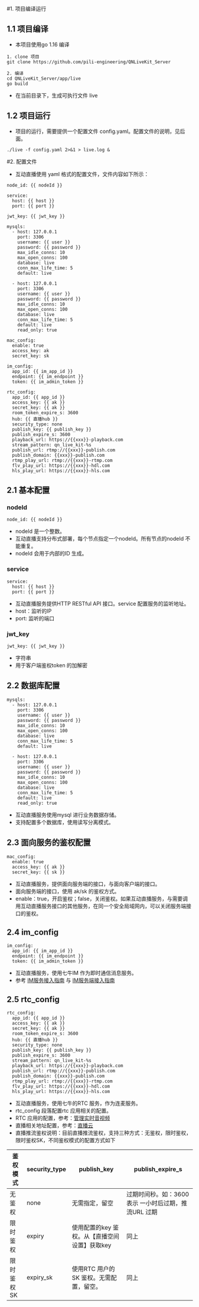 #1. 项目编译运行
## 1.1 项目编译
* 本项目使用go 1.16 编译
```
1. clone 项目
git clone https://github.com/pili-engineering/QNLiveKit_Server 

2. 编译
cd QNLiveKit_Server/app/live
go build
```
* 在当前目录下，生成可执行文件  live

## 1.2 项目运行
* 项目的运行，需要提供一个配置文件  config.yaml。配置文件的说明，见后面。
```
./live -f config.yaml 2>&1 > live.log &
```

#2. 配置文件
* 互动直播使用 yaml 格式的配置文件，文件内容如下所示：
```
node_id: {{ nodeId }}

service:
  host: {{ host }}
  port: {{ port }}

jwt_key: {{ jwt_key }}

mysqls:
  - host: 127.0.0.1
    port: 3306
    username: {{ user }}
    password: {{ password }}  
    max_idle_conns: 10
    max_open_conns: 100
    database: live
    conn_max_life_time: 5
    default: live

  - host: 127.0.0.1
    port: 3306
    username: {{ user }}
    password: {{ password }}  
    max_idle_conns: 10
    max_open_conns: 100
    database: live
    conn_max_life_time: 5
    default: live
    read_only: true

mac_config:
  enable: true
  access_key: ak
  secret_key: sk

im_config:
  app_id: {{ im_app_id }}
  endpoint: {{ im_endpoint }}
  token: {{ im_admin_token }}
  
rtc_config:
  app_id: {{ app_id }}
  access_key: {{ ak }}
  secret_key: {{ ak }}
  room_token_expire_s: 3600
  hub: {{ 直播hub }} 
  security_type: none
  publish_key: {{ publish_key }}
  publish_expire_s: 3600
  playback_url: https://{{xxx}}-playback.com
  stream_pattern: qn_live_kit-%s
  publish_url: rtmp://{{xxx}}-publish.com
  publish_domain: {{xxx}}-publish.com
  rtmp_play_url: rtmp://{{xxx}}-rtmp.com
  flv_play_url: https://{{xxx}}-hdl.com
  hls_play_url: https://{{xxx}}-hls.com

```
## 2.1 基本配置
### nodeId
```
node_id: {{ nodeId }}
```

* nodeId 是一个整数。
* 互动直播支持分布式部署，每个节点指定一个nodeId。所有节点的nodeId 不能重复。
* nodeId 会用于内部的ID 生成。


### service
```
service:
  host: {{ host }}
  port: {{ port }}
```
* 互动直播服务提供HTTP RESTful API 接口。service 配置服务的监听地址。
* host：监听的IP
* port: 监听的端口

### jwt_key
```
jwt_key: {{ jwt_key }}
```
* 字符串
* 用于客户端鉴权token 的加解密

## 2.2 数据库配置
```
mysqls:
  - host: 127.0.0.1
    port: 3306
    username: {{ user }}
    password: {{ password }}  
    max_idle_conns: 10
    max_open_conns: 100
    database: live
    conn_max_life_time: 5
    default: live

  - host: 127.0.0.1
    port: 3306
    username: {{ user }}
    password: {{ password }}  
    max_idle_conns: 10
    max_open_conns: 100
    database: live
    conn_max_life_time: 5
    default: live
    read_only: true
```
* 互动直播服务使用mysql 进行业务数据存储。
* 支持配置多个数据库，使用读写分离模式。

## 2.3 面向服务的鉴权配置
```
mac_config:
  enable: true
  access_key: {{ ak }}
  secret_key: {{ sk }}
```
* 互动直播服务，提供面向服务端的接口，与面向客户端的接口。
* 面向服务端的接口，使用 ak/sk 的鉴权方式。
* enable：true，开启鉴权；false，关闭鉴权。如果互动直播服务，与需要调用互动直播服务接口的其他服务，在同一个安全局域网内，可以关闭服务端接口的鉴权。

## 2.4 im_config
```
im_config:
  app_id: {{ im_app_id }}
  endpoint: {{ im_endpoint }}
  token: {{ im_admin_token }}

```
* 互动直播服务，使用七牛IM 作为即时通信消息服务。
* 参考 [IM服务接入指南](https://developer.qiniu.com/IM/8332/startim) 与 [IM服务端接入指南](https://developer.qiniu.com/IM/8102/im-service-integration-guide)

## 2.5 rtc_config
```
rtc_config:
  app_id: {{ app_id }}
  access_key: {{ ak }}
  secret_key: {{ ak }}
  room_token_expire_s: 3600
  hub: {{ 直播hub }} 
  security_type: none
  publish_key: {{ publish_key }}
  publish_expire_s: 3600
  stream_pattern: qn_live_kit-%s
  playback_url: https://{{xxx}}-playback.com
  publish_url: rtmp://{{xxx}}-publish.com
  publish_domain: {{xxx}}-publish.com
  rtmp_play_url: rtmp://{{xxx}}-rtmp.com
  flv_play_url: https://{{xxx}}-hdl.com
  hls_play_url: https://{{xxx}}-hls.com
```
* 互动直播服务，使用七牛的RTC 服务，作为连麦服务。
* rtc_config 段落配置rtc 应用相关的配置。
* RTC 应用的配置，参考：[管理实时音视频](https://developer.qiniu.com/rtc/9858/applist)
* 直播相关地址配置，参考：[直播云](https://developer.qiniu.com/pili)
* 直播推流鉴权说明：目前直播推流鉴权，支持三种方式：无鉴权，限时鉴权，限时鉴权SK，不同鉴权模式的配置方式如下

鉴权模式 | security_type | publish_key | publish_expire_s
-------| --------------| ------------ | --------------
无鉴权  |   none        | 无需指定，留空  | 过期时间秒。如：3600 表示 一小时后过期，推流URL 过期
限时鉴权 |  expiry      | 使用配置的key 鉴权。从【直播空间设置】获取key | 同上
限时鉴权SK | expiry_sk  | 使用RTC 用户的SK 鉴权。无需配置，留空。| 同上
